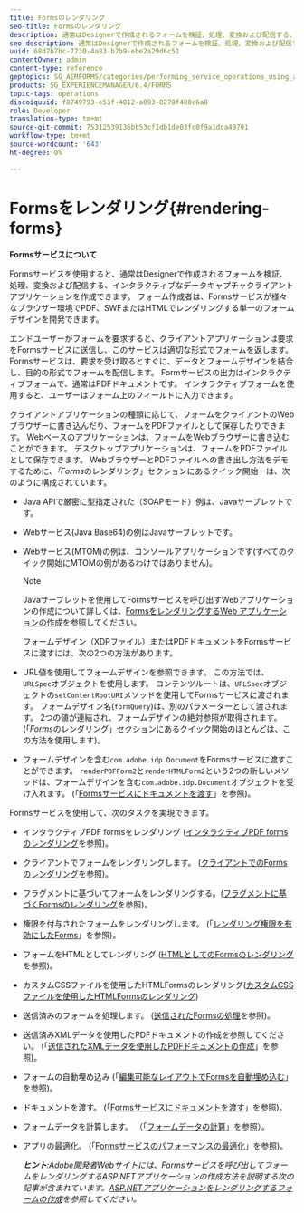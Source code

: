 ```yaml
---
title: Formsのレンダリング
seo-title: Formsのレンダリング
description: 通常はDesignerで作成されるフォームを検証、処理、変換および配信する、インタラクティブなデータキャプチャクライアントアプリケーションを作成するには、Formsサービスを使用します。 フォーム作成者は、Formsサービスが様々なブラウザー環境でPDF、SWFまたはHTMLでレンダリングする単一のフォームデザインを開発できます。
seo-description: 通常はDesignerで作成されるフォームを検証、処理、変換および配信する、インタラクティブなデータキャプチャクライアントアプリケーションを作成するには、Formsサービスを使用します。 フォーム作成者は、Formsサービスが様々なブラウザー環境でPDF、SWFまたはHTMLでレンダリングする単一のフォームデザインを開発できます。
uuid: 68d7b7bc-7730-4a83-b7b9-ebe2a29d6c51
contentOwner: admin
content-type: reference
geptopics: SG_AEMFORMS/categories/performing_service_operations_using_apis
products: SG_EXPERIENCEMANAGER/6.4/FORMS
topic-tags: operations
discoiquuid: f8749793-e53f-4812-a093-8278f480e6a8
role: Developer
translation-type: tm+mt
source-git-commit: 75312539136bb53cf1db1de03fc0f9a1dca49791
workflow-type: tm+mt
source-wordcount: '643'
ht-degree: 0%

---
```



# Formsをレンダリング{#rendering-forms}

**Formsサービスについて**

Formsサービスを使用すると、通常はDesignerで作成されるフォームを検証、処理、変換および配信する、インタラクティブなデータキャプチャクライアントアプリケーションを作成できます。 フォーム作成者は、Formsサービスが様々なブラウザー環境でPDF、SWFまたはHTMLでレンダリングする単一のフォームデザインを開発できます。

エンドユーザーがフォームを要求すると、クライアントアプリケーションは要求をFormsサービスに送信し、このサービスは適切な形式でフォームを返します。 Formsサービスは、要求を受け取るとすぐに、データとフォームデザインを結合し、目的の形式でフォームを配信します。 Formサービスの出力はインタラクティブフォームで、通常はPDFドキュメントです。 インタラクティブフォームを使用すると、ユーザーはフォーム上のフィールドに入力できます。

クライアントアプリケーションの種類に応じて、フォームをクライアントのWebブラウザーに書き込んだり、フォームをPDFファイルとして保存したりできます。 Webベースのアプリケーションは、フォームをWebブラウザーに書き込むことができます。 デスクトップアプリケーションは、フォームをPDFファイルとして保存できます。 WebブラウザーとPDFファイルへの書き出し方法をデモするために、*「Forms*&#x200B;のレンダリング」セクションにあるクイック開始ーは、次のように構成されています。

* Java APIで厳密に型指定された（SOAPモード）例は、Javaサーブレットです。
* Webサービス(Java Base64)の例はJavaサーブレットです。
* Webサービス(MTOM)の例は、コンソールアプリケーションです(すべてのクイック開始にMTOMの例があるわけではありません)。

   >[!NOTE]
   >
   >Javaサーブレットを使用してFormsサービスを呼び出すWebアプリケーションの作成について詳しくは、[FormsをレンダリングするWeb アプリケーションの作成](/help/forms/developing/creating-web-applications-renders-forms.md)を参照してください。

   フォームデザイン（XDPファイル）またはPDFドキュメントをFormsサービスに渡すには、次の2つの方法があります。

* URL値を使用してフォームデザインを参照できます。 この方法では、`URLSpec`オブジェクトを使用します。 コンテンツルートは、`URLSpec`オブジェクトの`setContentRootURI`メソッドを使用してFormsサービスに渡されます。 フォームデザイン名(`formQuery`)は、別のパラメーターとして渡されます。 2つの値が連結され、フォームデザインの絶対参照が取得されます。 (「*Forms*&#x200B;のレンダリング」セクションにあるクイック開始のほとんどは、この方法を使用します)。
* フォームデザインを含む`com.adobe.idp.Document`をFormsサービスに渡すことができます。 `renderPDFForm2`と`renderHTMLForm2`という2つの新しいメソッドは、フォームデザインを含む`com.adobe.idp.Document`オブジェクトを受け入れます。 (「[Formsサービスにドキュメントを渡す](/help/forms/developing/passing-documents-forms-service.md)」を参照)。

Formsサービスを使用して、次のタスクを実現できます。

* インタラクティブPDF formsをレンダリング ([インタラクティブPDF formsのレンダリング](/help/forms/developing/rendering-interactive-pdf-forms.md)を参照)。
* クライアントでフォームをレンダリングします。 ([クライアントでのFormsのレンダリング](/help/forms/developing/rendering-forms-client.md)を参照)。
* フラグメントに基づいてフォームをレンダリングする。([フラグメントに基づくFormsのレンダリング](/help/forms/developing/rendering-forms-based-fragments.md)を参照)。
* 権限を付与されたフォームをレンダリングします。 (「[レンダリング権限を有効にしたForms](/help/forms/developing/rendering-rights-enabled-forms.md)」を参照)。
* フォームをHTMLとしてレンダリング ([HTMLとしてのFormsのレンダリング](/help/forms/developing/rendering-forms-html.md)を参照)。
* カスタムCSSファイルを使用したHTMLFormsのレンダリング([カスタムCSSファイルを使用したHTMLFormsのレンダリング](/help/forms/developing/rendering-html-forms-using-custom.md))
* 送信済みのフォームを処理します。 ([送信されたFormsの処理](/help/forms/developing/handling-submitted-forms.md)を参照)。
* 送信済みXMLデータを使用したPDFドキュメントの作成を参照してください。 (「[送信されたXMLデータを使用したPDFドキュメントの作成](/help/forms/developing/creating-pdf-documents-submitted-xml.md)」を参照)。
* フォームの自動埋め込み (「[編集可能なレイアウトでFormsを自動埋め込む](/help/forms/developing/prepopulating-forms-flowable-layouts.md)」を参照)。
* ドキュメントを渡す。 (「[Formsサービスにドキュメントを渡す](/help/forms/developing/passing-documents-forms-service.md)」を参照)。
* フォームデータを計算します。 （「[フォームデータの計算](/help/forms/developing/calculating-form-data.md)」を参照）。
* アプリの最適化。 (「[Formsサービスのパフォーマンスの最適化](/help/forms/developing/optimizing-performance-forms-service.md)」を参照)。

   ***ヒント&#x200B;**:Adobe開発者Webサイトには、Formsサービスを呼び出してフォームをレンダリングするASP.NETアプリケーションの作成方法を説明する次の記事が含まれています。[ASP.NETアプリケーションをレンダリングするフォームの作成](https://www.adobe.com/devnet/livecycle/articles/asp_net.html)を参照してください。*

